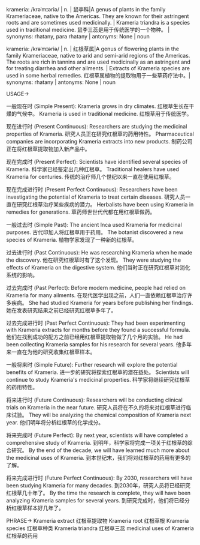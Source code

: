 krameria: /krəˈmɪəriə/ | n. | 鼠李科|A genus of plants in the family Krameriaceae, native to the Americas.  They are known for their astringent roots and are sometimes used medicinally. | Krameria triandra is a species used in traditional medicine.  鼠李三蕊是用于传统医学的一个物种。 | synonyms: rhatany, para rhatany | antonyms: None | noun

krameria: /krəˈmɪəriə/ | n. | 红根草属|A genus of flowering plants in the family Krameriaceae, native to arid and semi-arid regions of the Americas. The roots are rich in tannins and are used medicinally as an astringent and for treating diarrhea and other ailments. |  Extracts of Krameria species are used in some herbal remedies.  红根草属植物的提取物用于一些草药疗法中。| synonyms: rhatany | antonyms: None | noun



USAGE->

一般现在时 (Simple Present):
Krameria grows in dry climates.  红根草生长在干燥的气候中。
Krameria is used in traditional medicine. 红根草用于传统医学。


现在进行时 (Present Continuous):
Researchers are studying the medicinal properties of Krameria. 研究人员正在研究红根草的药用特性。
Pharmaceutical companies are incorporating Krameria extracts into new products. 制药公司正在将红根草提取物加入新产品中。


现在完成时 (Present Perfect):
Scientists have identified several species of Krameria. 科学家已经鉴定出几种红根草。
Traditional healers have used Krameria for centuries.  传统的治疗师几个世纪以来一直在使用红根草。


现在完成进行时 (Present Perfect Continuous):
Researchers have been investigating the potential of Krameria to treat certain diseases. 研究人员一直在研究红根草治疗某些疾病的潜力。
Herbalists have been using Krameria in remedies for generations. 草药师世世代代都在用红根草做药。


一般过去时 (Simple Past):
The ancient Inca used Krameria for medicinal purposes. 古代印加人将红根草用于药用。
The botanist discovered a new species of Krameria. 植物学家发现了一种新的红根草。


过去进行时 (Past Continuous):
He was researching Krameria when he made the discovery. 他在研究红根草时有了这个发现。
They were studying the effects of Krameria on the digestive system. 他们当时正在研究红根草对消化系统的影响。


过去完成时 (Past Perfect):
Before modern medicine, people had relied on Krameria for many ailments. 在现代医学出现之前，人们一直依赖红根草治疗许多疾病。
She had studied Krameria for years before publishing her findings.  她在发表研究结果之前已经研究红根草多年了。


过去完成进行时 (Past Perfect Continuous):
They had been experimenting with Krameria extracts for months before they found a successful formula.  他们在找到成功的配方之前已经用红根草提取物做了几个月的实验。
He had been collecting Krameria samples for his research for several years.  他多年来一直在为他的研究收集红根草样本。


一般将来时 (Simple Future):
Further research will explore the potential benefits of Krameria.  进一步的研究将探索红根草的潜在益处。
Scientists will continue to study Krameria's medicinal properties. 科学家将继续研究红根草的药用特性。


将来进行时 (Future Continuous):
Researchers will be conducting clinical trials on Krameria in the near future. 研究人员将在不久的将来对红根草进行临床试验。
They will be analyzing the chemical composition of Krameria next year. 他们明年将分析红根草的化学成分。


将来完成时 (Future Perfect):
By next year, scientists will have completed a comprehensive study of Krameria. 到明年，科学家将完成一项关于红根草的综合研究。
By the end of the decade, we will have learned much more about the medicinal uses of Krameria. 到本世纪末，我们将对红根草的药用有更多的了解。


将来完成进行时 (Future Perfect Continuous):
By 2030, researchers will have been studying Krameria for many decades. 到2030年，研究人员将已经研究红根草几十年了。
By the time the research is complete, they will have been analyzing Krameria samples for several years. 到研究完成时，他们将已经分析红根草样本好几年了。


PHRASE->
Krameria extract  红根草提取物
Krameria root  红根草根
Krameria species  红根草种类
Krameria triandra  红根草三蕊
medicinal uses of Krameria 红根草的药用


